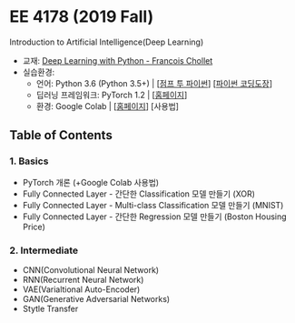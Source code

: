 # EE 4178 (2019 Fall)

Introduction to Artificial Intelligence(Deep Learning)

* 교재: [Deep Learning with Python - Francois Chollet](https://www.pdfdrive.com/deep-learning-with-python-e54511249.html)
* 실습환경:
  * 언어: Python 3.6 (Python 3.5+) | [[점프 투 파이썬](https://wikidocs.net/book/1)] [[파이썬 코딩도장](https://dojang.io/course/view.php?id=7)]
  * 딥러닝 프레임워크: PyTorch 1.2 | [[홈페이지]([https://pytorch.org](https://pytorch.org/))]
  * 환경: Google Colab | [[홈페이지](https://colab.research.google.com/notebooks/welcome.ipynb)] [사용법]





## Table of Contents

### 1. Basics

* PyTorch 개론 (+Google Colab 사용법)
* Fully Connected Layer - 간단한 Classification 모델 만들기 (XOR)
* Fully Connected Layer - Multi-class Classification 모델 만들기 (MNIST)
* Fully Connected Layer - 간단한 Regression 모델 만들기 (Boston Housing Price)

### 2. Intermediate

* CNN(Convolutional Neural Network)
* RNN(Recurrent Neural Network)
* VAE(Varialtional Auto-Encoder)
* GAN(Generative Adversarial Networks)
* Stytle Transfer




